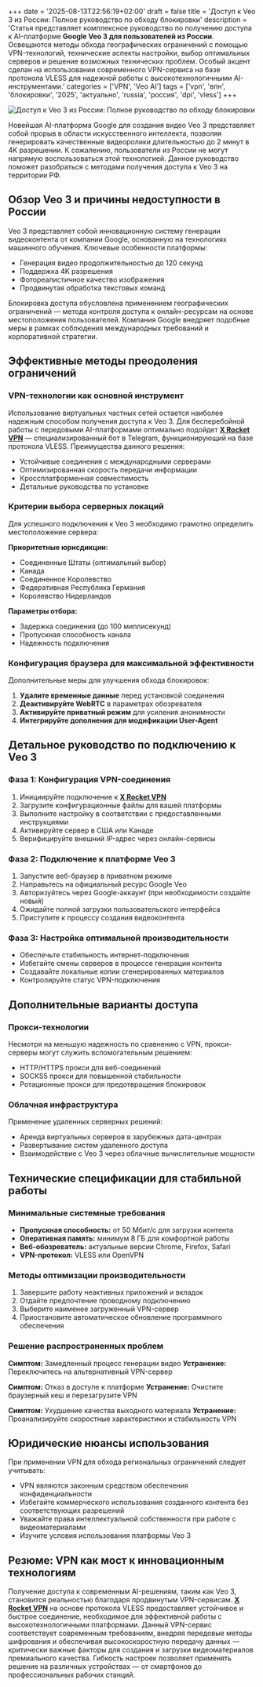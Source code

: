 +++
date = '2025-08-13T22:56:19+02:00'
draft = false
title = 'Доступ к Veo 3 из России: Полное руководство по обходу блокировки'
description = 'Статья представляет комплексное руководство по получению доступа к AI-платформе **Google Veo 3 для пользователей из России**. Освещаются методы обхода географических ограничений с помощью VPN-технологий, технические аспекты настройки, выбор оптимальных серверов и решение возможных технических проблем. Особый акцент сделан на использовании современного VPN-сервиса на базе протокола VLESS для надежной работы с высокотехнологичными AI-инструментами.'
categories = ['VPN', 'Veo AI']
tags = ['vpn', 'впн', 'блокировки', '2025', 'актуально', 'russia', 'россия', 'dpi', 'vless']
+++

![Доступ к Veo 3 из России: Полное руководство по обходу блокировки](https://ladyfly-content.fra1.cdn.digitaloceanspaces.com/BE9AFE77-9825-4CF1-8C9D-5BD241A28D55.jpeg)

Новейшая AI-платформа Google для создания видео Veo 3 представляет собой прорыв в области искусственного интеллекта, позволяя генерировать качественные видеоролики длительностью до 2 минут в 4K разрешении. К сожалению, пользователи из России не могут напрямую воспользоваться этой технологией. Данное руководство поможет разобраться с методами получения доступа к Veo 3 на территории РФ.

## Обзор Veo 3 и причины недоступности в России

Veo 3 представляет собой инновационную систему генерации видеоконтента от компании Google, основанную на технологиях машинного обучения. Ключевые особенности платформы:

- Генерация видео продолжительностью до 120 секунд
- Поддержка 4K разрешения
- Фотореалистичное качество изображения
- Продвинутая обработка текстовых команд

Блокировка доступа обусловлена применением географических ограничений — метода контроля доступа к онлайн-ресурсам на основе местоположения пользователей. Компания Google внедряет подобные меры в рамках соблюдения международных требований и корпоративной стратегии.

## Эффективные методы преодоления ограничений

### VPN-технологии как основной инструмент

Использование виртуальных частных сетей остается наиболее надежным способом получения доступа к Veo 3. Для бесперебойной работы с передовыми AI-платформами оптимально подойдет **[X Rocket VPN](https://t.me/X_Rocket_VPN_bot?start=ref-b-9)** — специализированный бот в Telegram, функционирующий на базе протокола VLESS. Преимущества данного решения:

- Устойчивые соединения с международными серверами
- Оптимизированная скорость передачи информации
- Кроссплатформенная совместимость
- Детальные руководства по установке

### Критерии выбора серверных локаций

Для успешного подключения к Veo 3 необходимо грамотно определить местоположение сервера:

**Приоритетные юрисдикции:**
- Соединенные Штаты (оптимальный выбор)
- Канада
- Соединенное Королевство
- Федеративная Республика Германия
- Королевство Нидерландов

**Параметры отбора:**
- Задержка соединения (до 100 миллисекунд)
- Пропускная способность канала
- Надежность подключения

### Конфигурация браузера для максимальной эффективности

Дополнительные меры для улучшения обхода блокировок:

1. **Удалите временные данные** перед установкой соединения
2. **Деактивируйте WebRTC** в параметрах обозревателя
3. **Активируйте приватный режим** для усиления анонимности
4. **Интегрируйте дополнения для модификации User-Agent**

## Детальное руководство по подключению к Veo 3

### Фаза 1: Конфигурация VPN-соединения

1. Инициируйте подключение к **[X Rocket VPN](https://t.me/X_Rocket_VPN_bot?start=ref-b-9)**
2. Загрузите конфигурационные файлы для вашей платформы
3. Выполните настройку в соответствии с предоставленными инструкциями
4. Активируйте сервер в США или Канаде
5. Верифицируйте внешний IP-адрес через онлайн-сервисы

### Фаза 2: Подключение к платформе Veo 3

1. Запустите веб-браузер в приватном режиме
2. Направьтесь на официальный ресурс Google Veo
3. Авторизуйтесь через Google-аккаунт (при необходимости создайте новый)
4. Ожидайте полной загрузки пользовательского интерфейса
5. Приступите к процессу создания видеоконтента

### Фаза 3: Настройка оптимальной производительности

- Обеспечьте стабильность интернет-подключения
- Избегайте смены серверов в процессе генерации контента
- Создавайте локальные копии сгенерированных материалов
- Контролируйте статус VPN-подключения

## Дополнительные варианты доступа

### Прокси-технологии

Несмотря на меньшую надежность по сравнению с VPN, прокси-серверы могут служить вспомогательным решением:

- HTTP/HTTPS прокси для веб-соединений
- SOCKS5 прокси для повышенной стабильности
- Ротационные прокси для предотвращения блокировок

### Облачная инфраструктура

Применение удаленных серверных решений:

- Аренда виртуальных серверов в зарубежных дата-центрах
- Развертывание систем удаленного доступа
- Взаимодействие с Veo 3 через облачные вычислительные мощности

## Технические спецификации для стабильной работы

### Минимальные системные требования

- **Пропускная способность:** от 50 Мбит/с для загрузки контента
- **Оперативная память:** минимум 8 ГБ для комфортной работы
- **Веб-обозреватель:** актуальные версии Chrome, Firefox, Safari
- **VPN-протокол:** VLESS или OpenVPN

### Методы оптимизации производительности

1. Завершите работу неактивных приложений и вкладок
2. Отдайте предпочтение проводному подключению
3. Выберите наименее загруженный VPN-сервер
4. Приостановите автоматическое обновление программного обеспечения

### Решение распространенных проблем

**Симптом:** Замедленный процесс генерации видео
**Устранение:** Переключитесь на альтернативный VPN-сервер

**Симптом:** Отказ в доступе к платформе
**Устранение:** Очистите браузерный кеш и перезагрузите VPN

**Симптом:** Ухудшение качества выходного материала
**Устранение:** Проанализируйте скоростные характеристики и стабильность VPN

## Юридические нюансы использования

При применении VPN для обхода региональных ограничений следует учитывать:

- VPN являются законным средством обеспечения конфиденциальности
- Избегайте коммерческого использования созданного контента без соответствующих разрешений
- Уважайте права интеллектуальной собственности при работе с видеоматериалами
- Изучите условия использования платформы Veo 3

## Резюме: VPN как мост к инновационным технологиям

Получение доступа к современным AI-решениям, таким как Veo 3, становится реальностью благодаря продвинутым VPN-сервисам. **[X Rocket VPN](https://t.me/X_Rocket_VPN_bot?start=ref-b-9)** на основе протокола VLESS предоставляет устойчивое и быстрое соединение, необходимое для эффективной работы с высокотехнологичными платформами. Данный VPN-сервис соответствует современным требованиям, внедряя передовые методы шифрования и обеспечивая высокоскоростную передачу данных — критически важные факторы для создания и загрузки видеоматериалов премиального качества. Гибкость настроек позволяет применять решение на различных устройствах — от смартфонов до профессиональных рабочих станций.